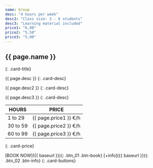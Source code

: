 ```yaml
---
name: Group
desc: "4 hours per week"
desc2: "Class size: 3 - 6 students"
desc3: "Learning material included"
price1: "6,00"
price2: "5,50"
price3: "5,00"
---
```


## {{ page.name }}
{: .card-title}

{{ page.desc }}
{: .card-desc}

{{ page.desc2 }}
{: .card-desc}

{{ page.desc3 }}
{: .card-desc}

HOURS | PRICE
-------|---------
1 to 29  | {{ page.price1 }} €/h
30 to 59 | {{ page.price2 }} €/h
60 to 99 | {{ page.price3 }}  €/h
{: .card-price}

[BOOK NOW]({{ baseurl }}){: .btn_01 .btn-book}
[+info]({{ baseurl }}){: .btn_02 .btn-info}
{: .card-buttons}
